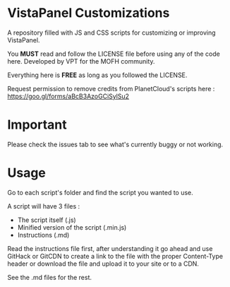 # VistaPanel Customizations
A repository filled with JS and CSS scripts for customizing or improving VistaPanel.

You **MUST** read and follow the LICENSE file before using any of the code here.
Developed by VPT for the MOFH community.

Everything here is **FREE** as long as you followed the LICENSE.

Request permission to remove credits from PlanetCloud's scripts here :  https://goo.gl/forms/aBcB3AzoGCiSylSu2

# Important
Please check the issues tab to see what's currently buggy or not working.

# Usage
Go to each script's folder and find the script you wanted to use.

A script will have 3 files :
  * The script itself (.js)
  * Minified version of the script (.min.js)
  * Instructions (.md)
  
Read the instructions file first, after understanding it go ahead and
use GitHack or GitCDN to create a link to the file with the proper Content-Type header
or download the file and upload it to your site or to a CDN.

See the .md files for the rest.